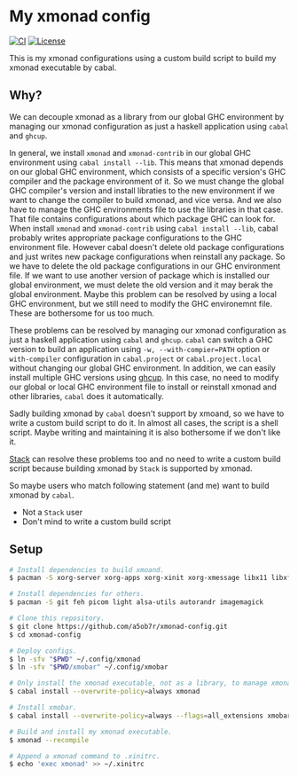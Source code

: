 # My xmonad config

[![CI](https://github.com/a5ob7r/xmonad-config/actions/workflows/ci.yaml/badge.svg)](https://github.com/a5ob7r/xmonad-config/actions/workflows/ci.yaml)
[![License](https://img.shields.io/badge/License-BSD_3--Clause-blue.svg)](https://opensource.org/licenses/BSD-3-Clause)

This is my xmonad configurations using a custom build script to build my xmonad executable by cabal.

## Why?

We can decouple xmonad as a library from our global GHC environment by managing our xmonad configuration as just a haskell application using `cabal` and `ghcup`.

In general, we install `xmonad` and `xmonad-contrib` in our global GHC environment using `cabal install --lib`.
This means that xmonad depends on our global GHC environment, which consists of a specific version's GHC compiler and the package environment of it.
So we must change the global GHC compiler's version and install libraties to the new environment if we want to change the compiler to build xmonad, and vice versa.
And we also have to manage the GHC environments file to use the libraries in that case.
That file contains configurations about which package GHC can look for.
When install `xmonad` and `xmonad-contrib` using `cabal install --lib`, cabal probably writes appropriate package configurations to the GHC environment file.
However cabal doesn't delete old package configurations and just writes new package configurations when reinstall any package.
So we have to delete the old package configurations in our GHC environment file.
If we want to use another version of package which is installed our global environment, we must delete the old version and it may berak the global environment.
Maybe this problem can be resolved by using a local GHC environment, but we still need to modify the GHC environemnt file.
These are bothersome for us too much.

These problems can be resolved by managing our xmonad configuration as just a haskell application using `cabal` and `ghcup`.
`cabal` can switch a GHC version to build an application using `-w, --with-compier=PATH` option or `with-compiler` configuration in `cabal.project` or `cabal.project.local` without changing our global GHC environment.
In addition, we can easily install multiple GHC versions using [ghcup](https://www.haskell.org/ghcup/).
In this case, no need to modify our global or local GHC environment file to install or reinstall xmonad and other libraries, `cabal` does it automatically.

Sadly building xmonad by `cabal` doesn't support by xmoand, so we have to write a custom build script to do it.
In almost all cases, the script is a shell script.
Maybe writing and maintaining it is also bothersome if we don't like it.

[Stack](https://docs.haskellstack.org/en/stable/README/) can resolve these problems too and no need to write a custom build script because building xmonad by `Stack` is supported by xmonad.

So maybe users who match following statement (and me) want to build xmonad by `cabal`.

- Not a `Stack` user
- Don't mind to write a custom build script

## Setup

```sh
# Install dependencies to build xmoand.
$ pacman -S xorg-server xorg-apps xorg-xinit xorg-xmessage libx11 libxft libxinerama libxrandr libxss pkgconf

# Install dependencies for others.
$ pacman -S git feh picom light alsa-utils autorandr imagemagick

# Clone this repository.
$ git clone https://github.com/a5ob7r/xmonad-config.git
$ cd xmonad-config

# Deploy configs.
$ ln -sfv "$PWD" ~/.config/xmonad
$ ln -sfv "$PWD/xmobar" ~/.config/xmobar

# Only install the xmonad executable, not as a library, to manage xmonad.
$ cabal install --overwrite-policy=always xmonad

# Install xmobar.
$ cabal install --overwrite-policy=always --flags=all_extensions xmobar

# Build and install my xmonad executable.
$ xmonad --recompile

# Append a xmonad command to .xinitrc.
$ echo 'exec xmonad' >> ~/.xinitrc
```
